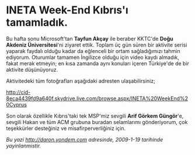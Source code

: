 # INETA Week-End Kıbrıs'ı tamamladık.
Bu hafta sonu Microsoft'tan **Tayfun Akçay** ile beraber KKTC'de **Doğu
Akdeniz Üniversitesi**'ni ziyaret ettik. Toplam üç gün süren bir
aktivite serisi yaparak faydalı olduğu kadar da eğlenceli bir ortam
sağladığımızı tahmin ediyorum. Oturumlar tamamen İngilizce olduğu için
video kaydı almadık, fakat merak etmeyin; en kısa zamanda aynı konuları
içeren Türkiye'de de bir aktivite düşünüyoruz.

Aktivitedeki tüm fotoğrafları aşağıdaki adresten ulaşabilirsiniz;

<http://cid-8eca4439fd9a640f.skydrive.live.com/browse.aspx/INETA%20WeekEnd%20Cyprus>

Son olarak özellikle Kıbrıs'taki tek MSP'miz sevgili **Arif Görkem
Güngör**'e, sevgili Hakan ve tüm ACM grubuna buradan selamlarımı
gönderiyorum, çok teşekkürler desteğiniz ve misafirperverliğiniz için.



*Bu yazi http://daron.yondem.com adresinde, 2009-1-19 tarihinde yayinlanmistir.*
